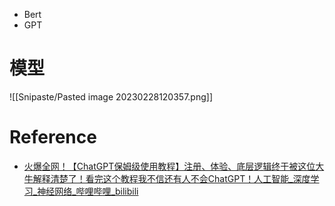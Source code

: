 - Bert
- GPT

# 模型

![[Snipaste/Pasted image 20230228120357.png]]


# Reference
- [火爆全网！【ChatGPT保姆级使用教程】注册、体验、底层逻辑终于被这位大牛解释清楚了！看完这个教程我不信还有人不会ChatGPT！人工智能_深度学习_神经网络_哔哩哔哩_bilibili](https://www.bilibili.com/video/BV1ib411Q7ai/?spm_id_from=333.337.search-card.all.click&vd_source=25509bb582bc4a25d86d871d5cdffca3)
